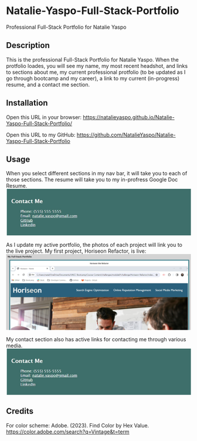 # Natalie-Yaspo-Full-Stack-Portfolio
Professional Full-Stack Portfolio for Natalie Yaspo

## Description

This is the professional Full-Stack Portfolio for Natalie Yaspo.
When the protfolio loades, you will see my name, my most recent headshot, and links to sections about me, my current professional protfolio (to be updated as I go through bootcamp and my career), a link to my current (in-progress) resume, and a contact me section.

## Installation

Open this URL in your browser: https://natalieyaspo.github.io/Natalie-Yaspo-Full-Stack-Portfolio/

Open this URL to my GitHub: https://github.com/NatalieYaspo/Natalie-Yaspo-Full-Stack-Portfolio

## Usage

When you select different sections in my nav bar, it will take you to each of those sections.  The resume will take you to my in-profress Google Doc Resume.
<img src="./Assets/images/Contact_Me_Screenshot.jpg" alt="Nav Bar with Natalie Yaspo and links to About Me, My Full-Stack Work, Resume, and Contact Me">


As I update my active portfolio, the photos of each project will link you to the live project.  My first project, Horiseon Refactor, is live:
<img src="./Assets/images/Project_Portfolio_Links_Screenshot.jpg" alt="Horiseon Refactor project box with screentshot link of page">

My contact section also has active links for contacting me through various media.
<img src="./Assets/images/Contact_Me_Screenshot.jpg" alt="Contact Me section with links for Phone Number, Email, GitHub and LinkedIn">

## Credits

For color scheme:
Adobe. (2023). Find Color by Hex Value. https://color.adobe.com/search?q=Vintage&t=term
